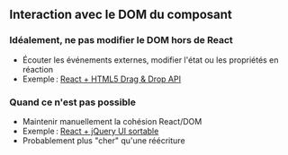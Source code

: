 ## Interaction avec le DOM du composant

### Idéalement, ne pas modifier le DOM hors de React

* Écouter les événements externes, modifier l'état ou les propriétés en réaction
* Exemple : [React + HTML5 Drag &amp; Drop API](http://webcloud.se/sortable-list-component-react-js/)

### Quand ce n'est pas possible

* Maintenir manuellement la cohésion React/DOM
* Exemple : [React + jQuery UI sortable](https://gist.github.com/petehunt/7882164)
* Probablement plus "cher" qu'une réécriture
